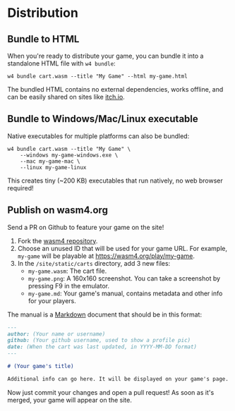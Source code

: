 # Distribution

## Bundle to HTML

When you're ready to distribute your game, you can bundle it into a standalone HTML file with `w4 bundle`:

```shell
w4 bundle cart.wasm --title "My Game" --html my-game.html
```

The bundled HTML contains no external dependencies, works offline, and can be easily shared on sites like [itch.io](https://itch.io/).

## Bundle to Windows/Mac/Linux executable

Native executables for multiple platforms can also be bundled:

```shell
w4 bundle cart.wasm --title "My Game" \
    --windows my-game-windows.exe \
    --mac my-game-mac \
    --linux my-game-linux
```

This creates tiny (~200 KB) executables that run natively, no web browser required!

## Publish on wasm4.org

Send a PR on Github to feature your game on the site!

1. Fork the [wasm4 repository](https://github.com/aduros/wasm4).
2. Choose an unused ID that will be used for your game URL. For example, `my-game` will be playable
   at https://wasm4.org/play/my-game.
3. In the `/site/static/carts` directory, add 3 new files:
    - `my-game.wasm`: The cart file.
    - `my-game.png`: A 160x160 screenshot. You can take a screenshot by pressing F9 in the emulator.
    - `my-game.md`: Your game's manual, contains metadata and other info for your players.

The manual is a
[Markdown](https://docs.github.com/en/get-started/writing-on-github/getting-started-with-writing-and-formatting-on-github/basic-writing-and-formatting-syntax)
document that should be in this format:

```md
---
author: (Your name or username)
github: (Your github username, used to show a profile pic)
date: (When the cart was last updated, in YYYY-MM-DD format)
---

# (Your game's title)

Additional info can go here. It will be displayed on your game's page.
```

Now just commit your changes and open a pull request! As soon as it's merged, your game will appear
on the site.
